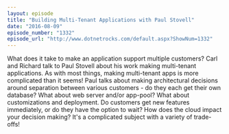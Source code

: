 ```yaml
---
layout: episode
title: "Building Multi-Tenant Applications with Paul Stovell"
date: "2016-08-09"
episode_number: "1332"
episode_url: "http://www.dotnetrocks.com/default.aspx?ShowNum=1332"
---
```


What does it take to make an application support multiple customers? Carl and Richard talk to Paul Stovell about his work making multi-tenant applications. As with most things, making multi-tenant apps is more complicated than it seems! Paul talks about making architectural decisions around separation between various customers - do they each get their own database? What about web server and/or app-pool? What about customizations and deployment. Do customers get new features immediately, or do they have the option to wait? How does the cloud impact your decision making? It's a complicated subject with a variety of trade-offs!
